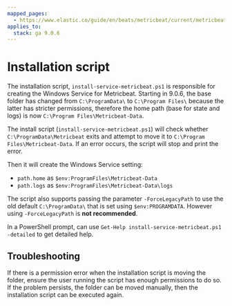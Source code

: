 ```yaml
---
mapped_pages:
  - https://www.elastic.co/guide/en/beats/metricbeat/current/metricbeat-installation-script.html
applies_to:
  stack: ga 9.0.6
---
```


# Installation script
The installation script, `install-service-metricbeat.ps1` is responsible
for creating the Windows Service for Metricbeat. Starting in 9.0.6, the
base folder has changed from `C:\ProgramData\` to  `C:\Program Files\`
because the latter has stricter permissions, therefore the home path
(base for state and logs) is now `C:\Program Files\Metricbeat-Data`.

The install script (`install-service-metricbeat.ps1`) will check whether
`C:\ProgramData\Metricbeat` exits and attempt to move it to `C:\Program Files\Metricbeat-Data`.
If an error occurs, the script will stop and print the error.

Then it will create the Windows Service setting:
 - `path.home` as `$env:ProgramFiles\Metricbeat-Data`
 - `path.logs` as `$env:ProgramFiles\Metricbeat-Data\logs`

The script also supports passing the parameter `-ForceLegacyPath` to
use the old default `C:\ProgramData\` that is set using
`$env:PROGRAMDATA`. However using `-ForceLegacyPath` is **not
recommended**.

In a PowerShell prompt, can use `Get-Help install-service-metricbeat.ps1
-detailed` to get detailed help.

## Troubleshooting
If there is a permission error when the installation script is moving
the folder, ensure the user running the script has enough permissions
to do so. If the problem persists, the folder can be moved manually,
then the installation script can be executed again.

